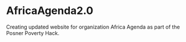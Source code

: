# AfricaAgenda2.0
Creating updated website for organization Africa Agenda as part of the Posner Poverty Hack.

